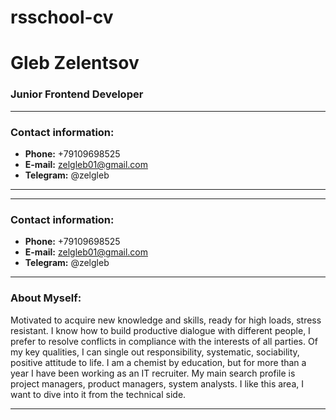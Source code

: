 # rsschool-cv
# **Gleb Zelentsov**
### Junior Frontend Developer
***********
### Contact information:
* **Phone:** +79109698525
* **E-mail:** zelgleb01@gmail.com
* **Telegram:** @zelgleb
***********
***********
### Contact information:
* **Phone:** +79109698525
* **E-mail:** zelgleb01@gmail.com
* **Telegram:** @zelgleb
***********
### About Myself:
Motivated to acquire new knowledge and skills, ready for high loads,
stress resistant. I know how to build productive dialogue with different people, I prefer to resolve conflicts in compliance with the interests of all parties. Of my key qualities, I can single out responsibility,
systematic, sociability, positive attitude to life.
I am a chemist by education, but for more than a year I have been working as an IT recruiter. My main search profile is project managers, product managers, system analysts. I like this area, I want to dive into it from the technical side.
***********

